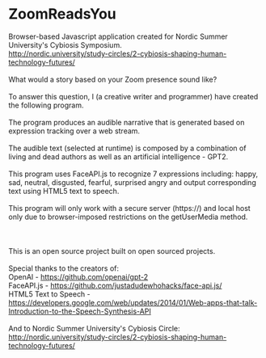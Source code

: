 # ZoomReadsYou
Browser-based Javascript application created for Nordic Summer University's Cybiosis Symposium. </br>http://nordic.university/study-circles/2-cybiosis-shaping-human-technology-futures/</br></br>
What would a story based on your Zoom presence sound like?</br></br>
To answer this question, I (a creative writer and programmer) have created the following program. </br></br>
The program produces an audible narrative that is generated based on expression tracking over a web stream. </br></br>
The audible text (selected at runtime) is composed by a combination of living and dead authors as well as an artificial intelligence - GPT2.</br></br>
This program uses FaceAPI.js to recognize 7 expressions including: happy, sad, neutral, disgusted, fearful, surprised angry and output corresponding text using HTML5 text to speech.</br></br>
This program will only work with a secure server (https://) and local host only due to browser-imposed restrictions on the getUserMedia method. </br></br>
</br></br>
This is an open source project built on open sourced projects. </br></br>
Special thanks to the creators of:</br>
OpenAI - https://github.com/openai/gpt-2</br>
FaceAPI.js - https://github.com/justadudewhohacks/face-api.js/</br>
HTML5 Text to Speech - https://developers.google.com/web/updates/2014/01/Web-apps-that-talk-Introduction-to-the-Speech-Synthesis-API
</br></br>
And to Nordic Summer University's Cybiosis Circle: http://nordic.university/study-circles/2-cybiosis-shaping-human-technology-futures/
